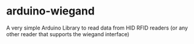 # arduino-wiegand
A very simple Arduino Library to read data from HID RFID readers (or any other reader that supports the wiegand interface)
